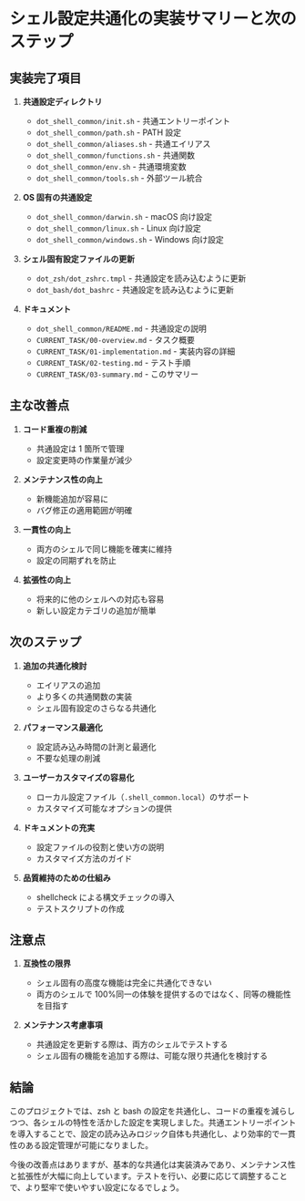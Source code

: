 # シェル設定共通化の実装サマリーと次のステップ

## 実装完了項目

1. **共通設定ディレクトリ**

   - `dot_shell_common/init.sh` - 共通エントリーポイント
   - `dot_shell_common/path.sh` - PATH 設定
   - `dot_shell_common/aliases.sh` - 共通エイリアス
   - `dot_shell_common/functions.sh` - 共通関数
   - `dot_shell_common/env.sh` - 共通環境変数
   - `dot_shell_common/tools.sh` - 外部ツール統合

2. **OS 固有の共通設定**

   - `dot_shell_common/darwin.sh` - macOS 向け設定
   - `dot_shell_common/linux.sh` - Linux 向け設定
   - `dot_shell_common/windows.sh` - Windows 向け設定

3. **シェル固有設定ファイルの更新**

   - `dot_zsh/dot_zshrc.tmpl` - 共通設定を読み込むように更新
   - `dot_bash/dot_bashrc` - 共通設定を読み込むように更新

4. **ドキュメント**
   - `dot_shell_common/README.md` - 共通設定の説明
   - `CURRENT_TASK/00-overview.md` - タスク概要
   - `CURRENT_TASK/01-implementation.md` - 実装内容の詳細
   - `CURRENT_TASK/02-testing.md` - テスト手順
   - `CURRENT_TASK/03-summary.md` - このサマリー

## 主な改善点

1. **コード重複の削減**

   - 共通設定は 1 箇所で管理
   - 設定変更時の作業量が減少

2. **メンテナンス性の向上**

   - 新機能追加が容易に
   - バグ修正の適用範囲が明確

3. **一貫性の向上**

   - 両方のシェルで同じ機能を確実に維持
   - 設定の同期ずれを防止

4. **拡張性の向上**
   - 将来的に他のシェルへの対応も容易
   - 新しい設定カテゴリの追加が簡単

## 次のステップ

1. **追加の共通化検討**

   - エイリアスの追加
   - より多くの共通関数の実装
   - シェル固有設定のさらなる共通化

2. **パフォーマンス最適化**

   - 設定読み込み時間の計測と最適化
   - 不要な処理の削減

3. **ユーザーカスタマイズの容易化**

   - ローカル設定ファイル（`.shell_common.local`）のサポート
   - カスタマイズ可能なオプションの提供

4. **ドキュメントの充実**

   - 設定ファイルの役割と使い方の説明
   - カスタマイズ方法のガイド

5. **品質維持のための仕組み**
   - shellcheck による構文チェックの導入
   - テストスクリプトの作成

## 注意点

1. **互換性の限界**

   - シェル固有の高度な機能は完全に共通化できない
   - 両方のシェルで 100%同一の体験を提供するのではなく、同等の機能性を目指す

2. **メンテナンス考慮事項**
   - 共通設定を更新する際は、両方のシェルでテストする
   - シェル固有の機能を追加する際は、可能な限り共通化を検討する

## 結論

このプロジェクトでは、zsh と bash の設定を共通化し、コードの重複を減らしつつ、各シェルの特性を活かした設定を実現しました。共通エントリーポイントを導入することで、設定の読み込みロジック自体も共通化し、より効率的で一貫性のある設定管理が可能になりました。

今後の改善点はありますが、基本的な共通化は実装済みであり、メンテナンス性と拡張性が大幅に向上しています。テストを行い、必要に応じて調整することで、より堅牢で使いやすい設定になるでしょう。

